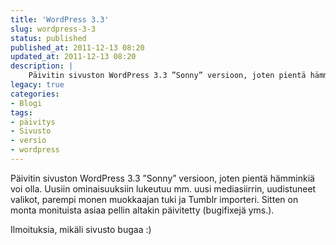 ```yaml
---
title: 'WordPress 3.3'
slug: wordpress-3-3
status: published
published_at: 2011-12-13 08:20
updated_at: 2011-12-13 08:20
description: |
    Päivitin sivuston WordPress 3.3 ”Sonny” versioon, joten pientä hämminkiä voi olla. Uusiin ominaisuuksiin lukeutuu mm. uusi mediasiirrin, uudistuneet valikot, parempi monen muokkaajan tuki ja Tumblr importeri. Sitten on monta monituista asiaa pellin altakin päivitetty (bugifixejä yms.). Ilmoituksia, mikäli sivusto bugaa :)
legacy: true
categories:
- Blogi
tags:
- päivitys
- Sivusto
- versio
- wordpress
---
```


<p>Päivitin sivuston WordPress 3.3 &#8221;Sonny&#8221; versioon, joten pientä hämminkiä voi olla. Uusiin ominaisuuksiin lukeutuu mm. uusi mediasiirrin, uudistuneet valikot, parempi monen muokkaajan tuki ja Tumblr importeri. Sitten on monta monituista asiaa pellin altakin päivitetty (bugifixejä yms.).</p>
<p>Ilmoituksia, mikäli sivusto bugaa :)</p>